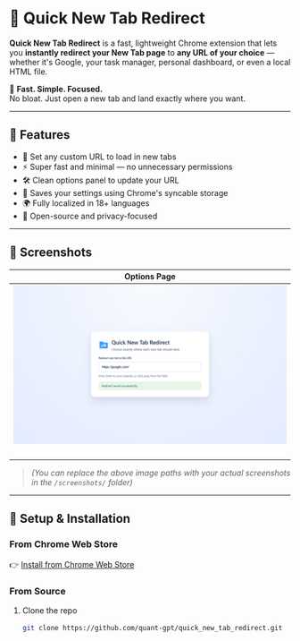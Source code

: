 # 🚀 Quick New Tab Redirect

**Quick New Tab Redirect** is a fast, lightweight Chrome extension that lets you **instantly redirect your New Tab page** to **any URL of your choice** — whether it's Google, your task manager, personal dashboard, or even a local HTML file.

🧭 **Fast. Simple. Focused.**  
No bloat. Just open a new tab and land exactly where you want.

---

## 🌟 Features

- 🔗 Set any custom URL to load in new tabs
- ⚡ Super fast and minimal — no unnecessary permissions
- 🛠️ Clean options panel to update your URL
- 💾 Saves your settings using Chrome's syncable storage
- 🌍 Fully localized in 18+ languages
- 🧠 Open-source and privacy-focused

---

## 📸 Screenshots

| Options Page |
|--------------|
| ![Options](screenshots/1280_filled.png) 
> *(You can replace the above image paths with your actual screenshots in the `/screenshots/` folder)*

---

## 🔧 Setup & Installation

### From Chrome Web Store  
👉 [Install from Chrome Web Store](https://chrome.google.com/webstore/detail/quick-new-tab-redirect/your-extension-id)

### From Source

1. Clone the repo  
   ```bash
   git clone https://github.com/quant-gpt/quick_new_tab_redirect.git

